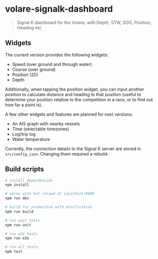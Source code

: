 # volare-signalk-dashboard

> Signal K dashboard for the Volare, with Depth, STW, SOG, Position, Heading etc

## Widgets
The current version provides the following widgets:
- Speed (over ground and through water)
- Course (over ground)
- Position (2D)
- Depth

Additionally, when tapping the position widget, you can input another position to calculate distance and heading to that position (useful to determine your position relative to the competition in a race, or to find out how far a point is).

A few other widgets and features are planned for next versions:
- An AIS graph with nearby vessels
- Time (selectable timezones)
- Log/trip log
- Water temperature

Currently, the connection details to the Signal K server are stored in `src/config.json`. Changing them required a rebuild.

## Build scripts
``` bash
# install dependencies
npm install

# serve with hot reload at localhost:8080
npm run dev

# build for production with minification
npm run build

# run unit tests
npm run unit

# run e2e tests
npm run e2e

# run all tests
npm test
```
